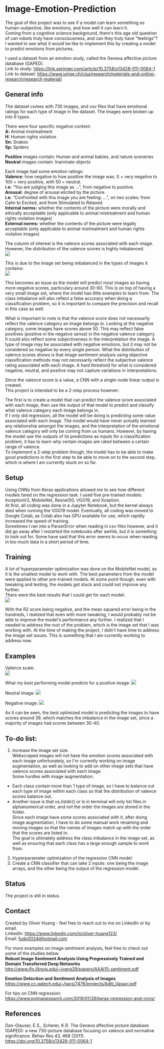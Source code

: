 # Image-Emotion-Prediction

The goal of this project was to see if a model can learn something so human-subjective, like emotions, and how well it can learn it. <br/>
Coming from a cognitive science background, there's this age old question of can robots truly have consciousness, and can they truly have "feelings"?  
I wanted to see what it would be like to implement this by creating a model to predict emotions from pictures. 

I used a dataset from an emotion study, called the Geneva affective picture database (GAPED). <br/>
Link to study: https://link.springer.com/article/10.3758/s13428-011-0064-1 <br/>
Link to dataset: https://www.unige.ch/cisa/research/materials-and-online-research/research-material/

## General info
The dataset comes with 730 images, and csv files that have emotional ratings for each type of image in the dataset.
The images were broken up into 6 types.

There were four specific negative content: <br/>
**A:** Animal mistreatment<br/>
**H:** Human rights violation<br/>
**Sn:** Snakes <br/>
**Sp:** Spiders<br/>

**Positive** images contain: Human and animal babies, and nature sceneries <br/>
**Neutral** images contain: Inanimate objects

Each image had some emotion ratings:<br/>
**Valence:** how negative to how positive the image was. 0 = very negative to 100 = very positive, with 50 = neutral.<br/>
**i.e:** “You are judging this image as …”, from negative to positive.<br/>
**Arousal:** degree of arousal elicited by the picture.<br/>
**i.e:** “Confronted with this image you are feeling: …”, on two scales: from Calm to Excited, and from Stimulated to Relaxed.<br/>
**Internal norms:** whether the contents of the picture were morally and ethically acceptable (only applicable to animal mistreatment and human rights violation images)<br/>
**External norms:** whether the contents of the picture were legally acceptable (only applicable to animal mistreatment and human rights violation images)

The column of interest is the valence scores associated with each image. However, the distribution of the valence scores is highly imbalanced. <br/>
![](Images/Class%20In%20Intervals.jpg)

This is due to the image set being imbalanced in the types of images it contains: <br/>
![](Images/Class%20Imbalance.png)

This becomes an issue as the model will predict most images as having more negative scores, particulary around 30-60. This is on top of having a very small image set, where the model has little examples to learn from. The class imbalance will also reflect a false accuracy when doing a classification problem, so it is important to compare the precision and recall in this case as well.

What is important to note is that the valence score does not necessarily reflect the valence category an image belongs in. Looking at the negative category, some images have scores above 50. This may reflect false positives (positive in the negative sense) in the negative valence category. It could also reflect some subjectiveness in the interpretation the image. A type of image may be associated with negative emotions, but it may not be considered so negative by every single person. What the distribution of valence scores shows is that image sentiment analysis using objective classification methods may not necessarily reflect the subjective valence rating associated with each image. A hard threshold for what is considered negative, neutral, and positive may not capture variations in interpretations.

Since the valence score is a value, a CNN with a single-node linear output is created. <br/>
This project is intended to be a 2-step process however:

The first is to create a model that can predict the valence score associated with each image, then use the output of that model to predict and classify what valence category each image belongs in. <br/>
If I only did regression, all the model will be doing is predicting some value associated with each image. The model would have never actually learned any relationship amongst the images, and the interpretation of the emotional valence category will only be coming from us humans. 
However, by having the model use the outputs of its predictions as inputs for a classification problem, it has to learn why certain images are rated between a certain range of valence.  <br/>
To implement a 2-step problem though, the model has to be able to make good predictions in the first step to be able to move on to the second step, which is where I am currently stuck on so far.
 
## Setup
Using CNNs from Keras applications allowed me to see how different models fared on the regression task. I used five pre-trained models: InceptionV3, MobileNet, Resnet50, VGG19, and Xception. <br/>
At first, all coding was done in a Jupyter Notebook, but the kernel always died when running the VGG19 model. Eventually, all coding was moved to Google Colab, as Colab also has GPU available for use, which rapidly increased the speed of training. <br/>
Sometimes I ran into a ParserError when reading in csv files however, and it did go away after I restarted the notebooks after awhile, but it is something to look out for. Some have said that this error seems to occur when reading in too much data in a short period of time. 

## Training
A lot of hyperparameter optimization was done on the MobileNet model, as it is the smallest model to work with. The best parameters from the model were applied to other pre-trained models.
At some point though, even with tweaking and testing, the models got stuck and could not improve any further. <br/>
There were the best results that I could get for each model: <br/>
![](Images/Best%20Results.png)

With the R2 score being negative, and the mean squared error being in the hundreds, I realized that even with more tweaking, I would probably not be able to improve the model's performance any further.
I realized that I needed to address the root of the problem, which is the image set that I was working with. At the time of making the project, I didn't have time to address the image set issues. This is something that I am currently working to address now.

## Examples
Valence scale: <br/>
![](Images/Valence%20Scale.png)

What my best performing model predicts for a positive image:
![](Images/Positive%20Image%20Demo.png)

Neutral image:
![](Images/Neutral%20Image%20Demo.png)

Negative image:
![](Images/Negative%20Image%20Demo.png)

As it can be seen, the best optimized model is predicting the images to have scores around 39, which matches the imbalance in the image set, since a majority of images had scores between 30-40. 

## To-do list:
1. Increase the image set size. <br/>
Webscraped images will not have the emotion scores associated with each image unfortunately, so I'm currently working on image augmentation, as well as looking to add on other image sets that have valence scores associated with each image. <br/>
Some hurdles with image augmentation:
- Each class contain more than 1 type of image, so I have to balance out each type of image within each class so that the distribution of valence scores balance out. 
- Another issue is that os.listdir() or ls in terminal will only list files in alphanumerical order, and not the order the images are stored in the folder. <br/>
Since each image have some scores associated with it, after doing image augmentation, I have to do some manual work renaming and moving images so that the names of images match up with the order that the scores are listed in. <br/>
The goal is ultimately address the class imbalance in the image set, as well as ensuring that each class has a large enough sample to work from.
2. Hyperparameter optimization of the regression CNN model.
3. Create a CNN classifier that can take 2 inputs: one being the image arrays, and the other being the output of the regression model. 

## Status
The project is still in status. 

## Contact
Created by Oliver Huang - feel free to reach out to me on LinkedIn or by email. <br/>
LinkedIn: https://www.linkedin.com/in/oliver-huang123/ <br/>
Email: fudo0024@hotmail.com

For more examples on image sentiment analysis, feel free to check out some of the studies below. <br/>
**Robust Image Sentiment Analysis Using Progressively Trained and Domain Transferred Deep Networks** <br/>
http://www.ifp.illinois.edu/~jyang29/papers/AAAI15-sentiment.pdf

**Emotion Detection and Sentiment Analysis of Images** <br/>
https://www.cc.gatech.edu/~hays/7476/projects/Aditi_Vasavi.pdf

For tips on CNN regression: <br/>
https://www.pyimagesearch.com/2019/01/28/keras-regression-and-cnns/

## References
Dan-Glauser, E.S., Scherer, K.R. The Geneva affective picture database (GAPED): a new 730-picture database focusing on valence and normative significance. Behav Res 43, 468 (2011). <br/>
https://doi.org/10.3758/s13428-011-0064-1
